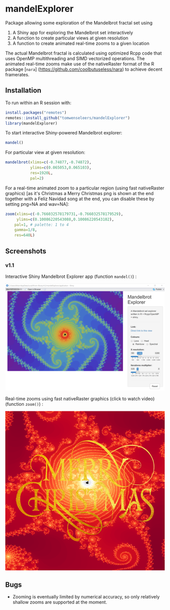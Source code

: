 # mandelExplorer

Package allowing some exploration of the Mandelbrot fractal set using
1. A Shiny app for exploring the Mandelbrot set interactively
2. A function to create particular views at given resolution
3. A function to create animated real-time zooms to a given location

The actual Mandelbrot fractal is calculated using optimized Rcpp code that uses OpenMP multithreading and SIMD vectorized operations. The animated real-time zooms make use of the nativeRaster format of the R package [`nara`] (https://github.com/coolbutuseless/nara) to achieve decent framerates.


## Installation

To run within an R session with:

```r
install.packages("remotes")
remotes::install_github("tomwenseleers/mandelExplorer")
library(mandelExplorer)
```

To start interactive Shiny-powered Mandelbrot explorer:
```r
mandel()
```

For particular view at given resolution:
```r
mandelbrot(xlims=c(-0.74877,-0.74872),
           ylims=c(0.065053,0.065103), 
           res=1920L,
           pal=2)
```

For a real-time animated zoom to a particular region (using fast nativeRaster graphics) [as it's Christmas a Merry Christmas png is shown at the end together with a Feliz Navidad song at the end, you can disable these by setting png=NA and wav=NA]:

```r
zoom(xlims=c(-0.766032578179731,-0.766032578179529), 
     ylims=c(0.10086220543088,0.10086220543102), 
    pal=1, # palette: 1 to 4
    gamma=1/8,
    res=640L)
```


## Screenshots

### v1.1

Interactive Shiny Mandelbrot Explorer app (function `mandel()`) :

![Mandelbrot Shiny app](./inst/png/shiny_app.png?raw=true) 

Real-time zooms using fast nativeRaster graphics (click to watch video) (function `zoom()`) :

[![Fast real-time zooms](./inst/png/feliz_navidad.png?raw=true)](https://vimeo.com/783419550 "Fast real-time zooms - click to watch!")


## Bugs

* Zooming is eventually limited by numerical accuracy, so only relatively shallow zooms are supported at the moment.
